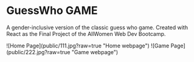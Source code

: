 # GuessWho GAME

A gender-inclusive version of the classic guess who game.
Created with React as the Final Project of the AllWomen Web Dev Bootcamp.


<span style="width:200px ">
![Home Page](public/111.jpg?raw=true "Home webpage")
 </span>
 <span style="width:200px ">
![Game Page](public/222.jpg?raw=true "Game webpage")
 </span>

